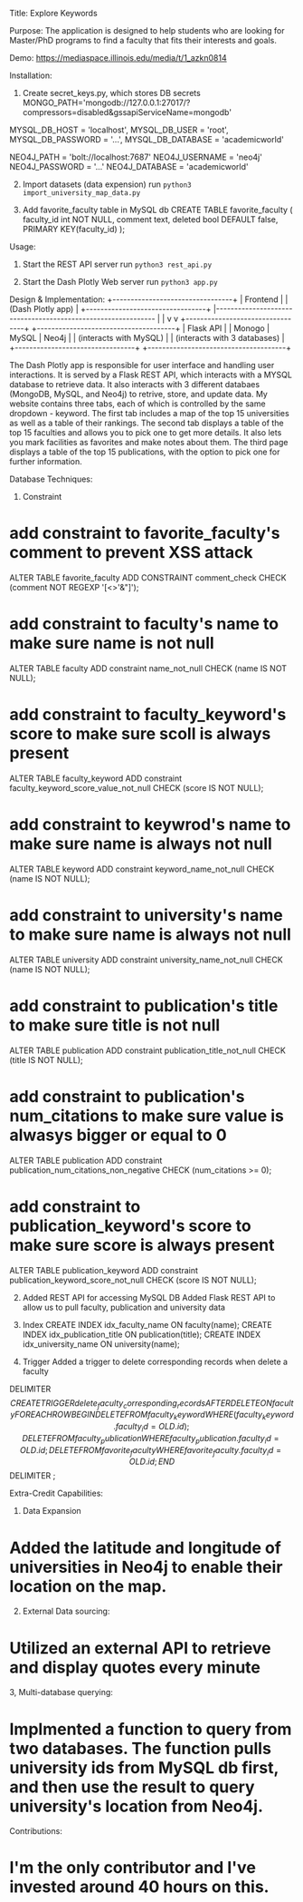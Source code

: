 Title: Explore Keywords

Purpose: The application is designed to help students who are looking for Master/PhD programs to find a faculty that fits their interests and goals.

Demo: https://mediaspace.illinois.edu/media/t/1_azkn0814

Installation:

1. Create secret_keys.py, which stores DB secrets
MONGO_PATH='mongodb://127.0.0.1:27017/?compressors=disabled&gssapiServiceName=mongodb'

MYSQL_DB_HOST = 'localhost',
MYSQL_DB_USER = 'root',
MYSQL_DB_PASSWORD = '...',
MYSQL_DB_DATABASE = 'academicworld'

NEO4J_PATH = 'bolt://localhost:7687'
NEO4J_USERNAME = 'neo4j'
NEO4J_PASSWORD = '...'
NEO4J_DATABASE = 'academicworld'

2. Import datasets (data expension)
run `python3 import_university_map_data.py`

3. Add favorite_faculty table in MySQL db
CREATE TABLE favorite_faculty (
 	faculty_id int NOT NULL,
     comment text,
     deleted bool DEFAULT false,
     PRIMARY KEY(faculty_id)
  );

Usage:
1. Start the REST API server
run `python3 rest_api.py`

2. Start the Dash Plotly Web server
run `python3 app.py`

Design & Implementation:
+---------------------------------+
|             Frontend            |
|       (Dash Plotly app)         |
+---------------------------------+
              |-------------------------------------------------------------
              |                                                            |
              v                                                            v
+---------------------------------+                     +--------------------------------------+
|           Flask API             |                     |     Monogo | MySQL | Neo4j           |
|    (interacts with MySQL)       |                     |    (interacts with 3 databases)      |
+---------------------------------+                     +--------------------------------------+

The Dash Plotly app is responsible for user interface and handling user interactions. It is served by a Flask REST API, which interacts with a MYSQL database to retrieve data. It also interacts with 3 different databaes (MongoDB, MySQL, and Neo4j) to retrive, store, and update data.
My website contains three tabs, each of which is controlled by the same dropdown - keyword. The first tab includes a map of the top 15 universities as well as a table of their rankings. The second tab displays a table of the top 15 faculties and allows you to pick one to get more details. It also lets you mark facilities as favorites and make notes about them. The third page displays a table of the top 15 publications, with the option to pick one for further information.


Database Techniques:
1. Constraint
# add constraint to favorite_faculty's comment to prevent XSS attack
ALTER TABLE favorite_faculty ADD CONSTRAINT comment_check CHECK (comment NOT REGEXP '[<>\'\&"]');
# add constraint to faculty's name to make sure name is not null
ALTER TABLE faculty ADD constraint name_not_null CHECK (name IS NOT NULL);
# add constraint to faculty_keyword's score to make sure scoll is always present
ALTER TABLE faculty_keyword ADD constraint faculty_keyword_score_value_not_null CHECK (score IS NOT NULL);
# add constraint to keywrod's name to make sure name is always not null
ALTER TABLE keyword ADD constraint keyword_name_not_null CHECK (name IS NOT NULL);
# add constraint to university's name to make sure name is always not null
ALTER TABLE university ADD constraint university_name_not_null CHECK (name IS NOT NULL);
# add constraint to publication's title to make sure title is not null
ALTER TABLE publication ADD constraint publication_title_not_null CHECK (title IS NOT NULL);
# add constraint to publication's num_citations to make sure value is alwasys bigger or equal to 0
ALTER TABLE publication ADD constraint publication_num_citations_non_negative CHECK (num_citations >= 0);
# add constraint to publication_keyword's score to make sure score is always present
ALTER TABLE publication_keyword ADD constraint publication_keyword_score_not_null CHECK (score IS NOT NULL);

2. Added REST API for accessing MySQL DB
Added Flask REST API to allow us to pull faculty, publication and university data

3. Index
CREATE INDEX idx_faculty_name ON faculty(name);
CREATE INDEX idx_publication_title ON publication(title);
CREATE INDEX idx_university_name ON university(name);

4. Trigger
Added a trigger to delete corresponding records when delete a faculty

DELIMITER $$
CREATE TRIGGER delete_faculty_corresponding_records
AFTER DELETE ON faculty FOR EACH ROW
BEGIN
	DELETE FROM faculty_keyword 
		WHERE (faculty_keyword.faculty_id = OLD.id);
  DELETE FROM faculty_publication 
		WHERE faculty_publication.faculty_id = OLD.id;
  DELETE FROM favorite_faculty 
		WHERE favorite_faculty.faculty_id = OLD.id;
END$$
DELIMITER ;

Extra-Credit Capabilities:
1. Data Expansion
# Added the latitude and longitude of universities in Neo4j to enable their location on the map.

2. External Data sourcing:
# Utilized an external API to retrieve and display quotes every minute

3, Multi-database querying:
# Implmented a function to query from two databases. The function pulls university ids from MySQL db first, and then use the result to query university's location from Neo4j.

Contributions:
# I'm the only contributor and I've invested around 40 hours on this.